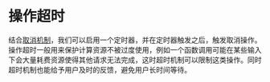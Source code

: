 # 操作超时

结合[取消机制](./cancellation.md)，我们可以启用一个定时器，并在定时器触发之后，触发取消操作。操作超时一般用来保护计算资源不被过度使用，例如一个函数调用可能在某些输入下会大量耗费资源使得其他请求无法完成，这时超时机制可以限制这类操作。同时超时机制也能给予用户及时的反馈，避免用户长时间等待。